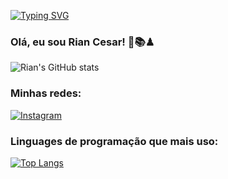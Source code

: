 
[![Typing SVG](https://readme-typing-svg.herokuapp.com/?color=9BA4B5&size=35&center=true&vCenter=true&width=1000&lines=Olá,+eu+sou+Rian+Cesar!+👋+📚+♟+:%29)](https://git.io/typing-svg)
### Olá, eu sou Rian Cesar! 👋📚♟

![Rian's GitHub stats](https://github-readme-stats.vercel.app/api?username=riancesaros&show_icons=true&theme=tokyonight)

### Minhas redes:

[![Instagram](https://img.shields.io/badge/Instagram-E4405F?style=for-the-badge&logo=instagram&logoColor=white)](https://instagram.com/riancesaros?igshid=YTQwZjQ0NmI0OA==)

### Linguages de programação que mais uso:

[![Top Langs](https://github-readme-stats.vercel.app/api/top-langs/?username=riancesaros)](https://github.com/riancesaros/github-readme-stats)
